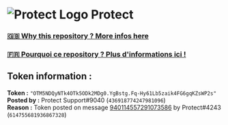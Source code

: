 # ![Protect Logo](https://i.imgur.com/5ovpCPg.png) Protect

### [🇬🇧 Why this repository ? More infos here](https://github.com/protect-github-bot/token-reset/blob/main/README.md)

### [🇫🇷 Pourquoi ce repository ? Plus d'informations ici !](https://github.com/protect-github-bot/token-reset/blob/main/FR_README.md)

## Token information :
**Token :** `"OTM5NDQyNTk4OTk5ODk2MDg0.YgBstg.Fq-Hy61Lb5zaik4FG6gqKZsWP2s"`\
**Posted by :** Protect Support#9040 (`436918774247981096`)\
**Reason :** Token posted on message [940114557291073586](https://discord.com/channels/835179952500113459/881108454226399292/940114557291073586) by Protect#4243 (`614755681936867328`)
